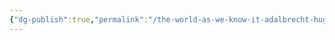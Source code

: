 ```yaml
---
{"dg-publish":true,"permalink":"/the-world-as-we-know-it-adalbrecht-hugh/the-general-timeline/pc-541-bishamon-the-grand-tournament-of-heroes-begins/"}
---
```


